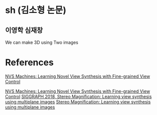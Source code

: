 # sh (김소형 논문)
## 이영학 심재창
We can make 3D using Two images


# References
[NVS Machines: Learning Novel View Synthesis with Fine-grained View Control](https://arxiv.org/abs/1901.01880)

[NVS Machines: Learning Novel View Synthesis with Fine-grained View Control](https://youtu.be/RdlQIc0ilZw)
[SIGGRAPH 2018, Stereo Magnification: Learning view synthesis using multiplane images](https://youtu.be/oAKDhHPwSUE)
[Stereo Magnification: Learning view synthesis using multiplane images](https://youtu.be/k7C3Gg1V1lY)
